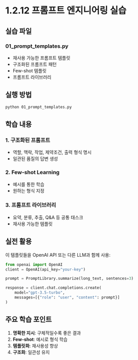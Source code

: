 # 1.2.12 프롬프트 엔지니어링 실습

## 실습 파일

### 01_prompt_templates.py
- 재사용 가능한 프롬프트 템플릿
- 구조화된 프롬프트 패턴
- Few-shot 템플릿
- 프롬프트 라이브러리

## 실행 방법

```bash
python 01_prompt_templates.py
```

## 학습 내용

### 1. 구조화된 프롬프트
- 역할, 맥락, 작업, 제약조건, 출력 형식 명시
- 일관된 품질의 답변 생성

### 2. Few-shot Learning
- 예시를 통한 학습
- 원하는 형식 지정

### 3. 프롬프트 라이브러리
- 요약, 분류, 추출, Q&A 등 공통 태스크
- 재사용 가능한 템플릿

## 실전 활용

이 템플릿들을 OpenAI API 또는 다른 LLM과 함께 사용:

```python
from openai import OpenAI
client = OpenAI(api_key="your-key")

prompt = PromptLibrary.summarize(long_text, sentences=3)

response = client.chat.completions.create(
    model="gpt-3.5-turbo",
    messages=[{"role": "user", "content": prompt}]
)
```

## 주요 학습 포인트

1. **명확한 지시**: 구체적일수록 좋은 결과
2. **Few-shot**: 예시로 형식 학습
3. **템플릿화**: 재사용성 향상
4. **구조화**: 일관성 유지
